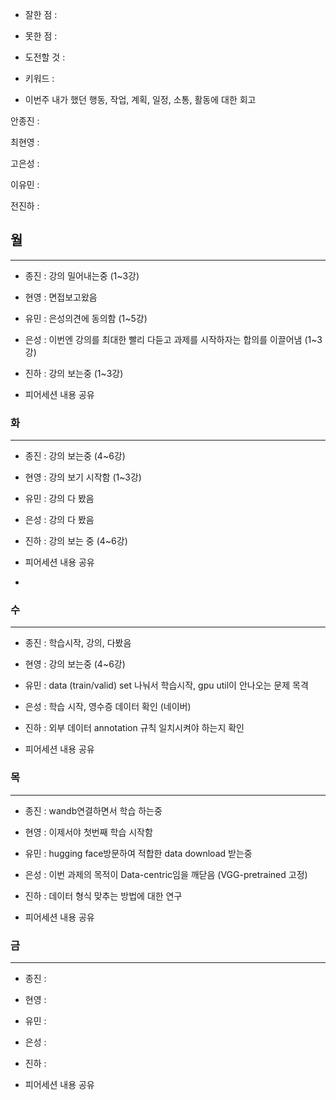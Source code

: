 - 잘한 점 : 

- 못한 점 : 
    
- 도전할 것 : 

- 키워드 : 

- 이번주 내가 했던 행동, 작업, 계획, 일정, 소통, 활동에 대한 회고

안종진 : 

최현영 : 

고은성 : 

이유민 : 

전진하 :

## 월

---

- 종진 : 강의 밀어내는중 (1~3강)
- 현영 : 면접보고왔음
- 유민 : 은성의견에 동의함 (1~5강)
- 은성 : 이번엔 강의를 최대한 빨리 다듣고 과제를 시작하자는 합의를 이끌어냄 (1~3강)
- 진하 : 강의 보는중 (1~3강)

- 피어세션 내용 공유

### 화

---

- 종진 : 강의 보는중 (4~6강)
- 현영 : 강의 보기 시작함 (1~3강)
- 유민 : 강의 다 봤음 
- 은성 : 강의 다 봤음
- 진하 : 강의 보는 중 (4~6강)

- 피어세션 내용 공유
- 
### 수

---

- 종진 : 학습시작, 강의, 다봤음
- 현영 : 강의 보는중 (4~6강)
- 유민 : data (train/valid) set 나눠서 학습시작, gpu util이 안나오는 문제 목격
- 은성 : 학습 시작, 영수증 데이터 확인 (네이버)
- 진하 : 외부 데이터 annotation 규칙 일치시켜야 하는지 확인

- 피어세션 내용 공유

### 목

---

- 종진 : wandb연결하면서 학습 하는중
- 현영 : 이제서야 첫번째 학습 시작함
- 유민 : hugging face방문하여 적합한 data download 받는중
- 은성 : 이번 과제의 목적이 Data-centric임을 깨닫음 (VGG-pretrained 고정)
- 진하 : 데이터 형식 맞추는 방법에 대한 연구

- 피어세션 내용 공유

### 금

---

- 종진 : 
- 현영 : 
- 유민 : 
- 은성 : 
- 진하 : 

- 피어세션 내용 공유
